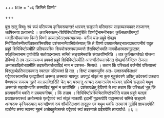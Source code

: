 +++
title = "०६ किमित्ते विष्णो"

+++

पुरा खलु विष्णुः स्वं रूपं परित्यज्य कृत्रिमरूपान्तरं धारयन् सङ्ग्रामे वसिष्ठस्य साहाय्यञ्चकार तञ्जानन् ऋषिरनया प्रत्याचष्टे । अत्रनिरुक्तम्-शिपिविष्टोविष्णुरिति विष्णोर्द्वेनामनीभवतः कुत्सितार्थीयम्पूर्वं भवतीत्यौपमन्यवः किन्ते विष्णो प्रख्यातमेतद्भवत्यप्रख्या- पनीयं यन्नः प्रब्रूबे शेपइव निर्वेष्टितोस्मीत्यप्र्तिपन्नरश्मिरपिवा प्रशंसानामैवाभिप्रेतंस्यात् किं ते विष्णो प्रख्यातमेतद्भवत्यप्रख्यापनीयं यदुत प्रब्रूषे शिपिविष्टोस्मीति प्रतिपन्नरश्मिः शिपयोत्ररश्मयउच्यन्ते तैराविष्टोभवति मावर्पोअस्मदपगूहएतत् वर्पइतिरूपनाम वृणोतीति सतोयदन्यरूपः समिथे सङ्ग्रामेभवसि संयतरश्मिरिति । तत्र कुत्सितार्थपक्षे योजना हेविष्णो ते तव तन्नामास्मभ्यं प्रववक्षे प्रब्रूषे शिपिविष्टोस्मीति अन्तर्णीतोपमानमेतत् शेपइवनिर्वेष्टितः तेजसा अनाच्छादितोभवामीति तदश्लीलार्थत्वादिदं नाम न प्रशस्त- मित्यर्थः । तन्नाम किं परिचक्ष्यं वर्जनीयं परित्याज्यं विरुद्धार्थप्रतिपादकत्वात् स्वतएव परित्यक्तं हि तत् । शिष्टं समानम्पूर्वेण अत- उक्तरूपविलक्षणं यद्वैष्णवरूपमस्ति एतद्वर्पोरूपं अस्मत् अस्माकं मापगूहः अपगूढं संवृतं मा कुरु गुहूसंवरणे अपितु तदेवरूपं प्रकटय वैष्णवस्य रूपस्य गूहने का प्रसक्तिरिति चेत् यत् यस्मात्तु अन्यत् रूपान्तरमेव धारयन् समिथे सङ्ग्रामे बभूथ अस्माकं सहायोभवसि तस्मादिदं गूहनं न कार्यमिति । प्रशंसापक्षेतु हेविष्णो ते तव तन्नाम किं परिचक्ष्यं भूत् किं प्रख्यापनीयं भवति न प्रख्यापनीयम् । किं तन्नाम । शिपिविष्टोरश्मिभिराविष्टोस्मीति यन्नाम प्रब्रूषे यतएवं प्रख्यातरूपस्त्वं अतोस्माकं एतद्वैष्णवं रूपं संवृतं माकार्षीः इदानीं गूढरूपोपि यद्यस्मात्त्वं समिथे सङ्ग्रामे अन्यरूपः कृत्रिमरूपात् यदन्यद्वैष्णवं रूपं शौर्यादिलक्षणं तादृग्रुपः एव बभूथ भवसि तस्मात्त्वं गूढोपि ज्ञायसएवेति व्यर्थमेव तस्य रूपस्य गूहनं अतोबहुतेजस्कं यद्वैष्णवं रूपं तदस्माकं प्रर्दशयेति तात्पर्यार्थः ॥ ६ ॥